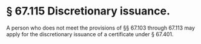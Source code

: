 # § 67.115   Discretionary issuance.

A person who does not meet the provisions of §§ 67.103 through 67.113 may apply for the discretionary issuance of a certificate under § 67.401. 




